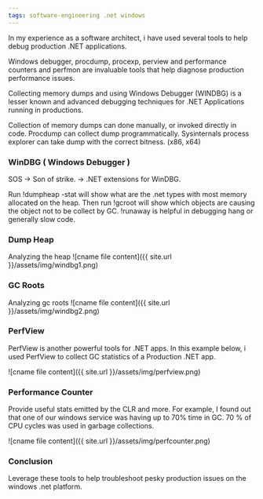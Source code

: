 ```yaml
---
tags: software-engineering .net windows
---
```


In my experience as a software architect, i have used several tools to help debug production .NET applications. 

Windows debugger, procdump, procexp, perview and performance counters and perfmon are invaluable tools that help diagnose production performance issues.

Collecting memory dumps and using Windows Debugger (WINDBG) is a lesser known and advanced debugging techniques for .NET Applications running in productions. 

Collection of memory dumps can done manually, or invoked directly in code.
Procdump can collect dump programmatically.
Sysinternals process explorer can take dump with the correct bitness. (x86, x64)

### WinDBG ( Windows Debugger )
SOS -> Son of strike. -> .NET extensions for WinDBG.

Run !dumpheap -stat will show what are the .net types with most memory allocated on the heap.
Then run !gcroot <objectAddr> will show which objects are causing the object not to be collect by GC.
!runaway is helpful in debugging hang or generally slow code.

### Dump Heap
Analyzing the heap
![cname file content]({{ site.url }}/assets/img/windbg1.png)

### GC Roots
Analyzing gc roots
![cname file content]({{ site.url }}/assets/img/windbg2.png)

### PerfView
PerfView is another powerful tools for .NET apps. In this example below, i used PerfView to collect GC statistics of a Production .NET app.

![cname file content]({{ site.url }}/assets/img/perfview.png)

### Performance Counter
Provide useful stats emitted by the CLR and more.
For example, I found out that one of our windows service was having up to 70% time in GC. 70 % of CPU cycles was used in garbage collections.

![cname file content]({{ site.url }}/assets/img/perfcounter.png)


### Conclusion
Leverage these tools to help troubleshoot pesky production issues on the windows .net platform.